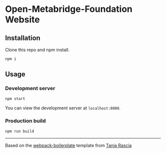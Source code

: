 #  Open-Metabridge-Foundation Website

## Installation

Clone this repo and npm install.

```bash
npm i
```

## Usage

### Development server

```bash
npm start
```

You can view the development server at `localhost:8080`.

### Production build

```bash
npm run build
```

_________________
Based on the [webpack-boilerplate](https://github.com/taniarascia/webpack-boilerplate) template from [Tania Rascia](https://www.taniarascia.com)

